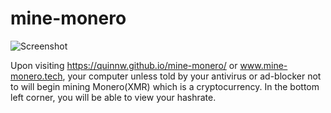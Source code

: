 # mine-monero
![Screenshot](https://i.imgur.com/v1Hky2q.png)

Upon visiting https://quinnw.github.io/mine-monero/ or www.mine-monero.tech, your computer unless told by your antivirus or ad-blocker not to will begin mining Monero(XMR) which is a cryptocurrency. In the bottom left corner, you will be able to view your hashrate.
